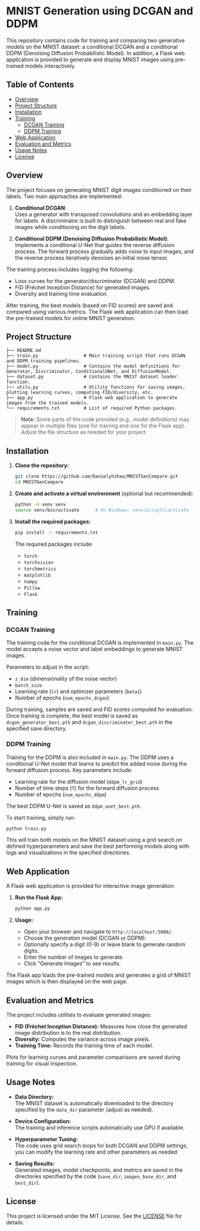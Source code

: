 # MNIST Generation using DCGAN and DDPM

This repository contains code for training and comparing two generative models on the MNIST dataset: a conditional DCGAN and a conditional DDPM (Denoising Diffusion Probabilistic Model). In addition, a Flask web application is provided to generate and display MNIST images using pre-trained models interactively.

## Table of Contents

- [Overview](#overview)
- [Project Structure](#project-structure)
- [Installation](#installation)
- [Training](#training)
  - [DCGAN Training](#dcgan-training)
  - [DDPM Training](#ddpm-training)
- [Web Application](#web-application)
- [Evaluation and Metrics](#evaluation-and-metrics)
- [Usage Notes](#usage-notes)
- [License](#license)

## Overview

The project focuses on generating MNIST digit images conditioned on their labels. Two main approaches are implemented:

1. **Conditional DCGAN**:  
   Uses a generator with transposed convolutions and an embedding layer for labels. A discriminator is built to distinguish between real and fake images while conditioning on the digit labels.

2. **Conditional DDPM (Denoising Diffusion Probabilistic Model)**:  
   Implements a conditional U-Net that guides the reverse diffusion process. The forward process gradually adds noise to input images, and the reverse process iteratively denoises an initial noise tensor.

The training process includes logging the following:
- Loss curves for the generator/discriminator (DCGAN) and DDPM.
- FID (Fréchet Inception Distance) for generated images.
- Diversity and training time evaluation.

After training, the best models (based on FID scores) are saved and compared using various metrics. The Flask web application can then load the pre-trained models for online MNIST generation.

## Project Structure

```
├── README.md
├── train.py                 # Main training script that runs DCGAN and DDPM training pipelines.
├── model.py                 # Contains the model definitions for Generator, Discriminator, ConditionalUNet, and DiffusionModel.
├── dataset.py               # Contains the MNIST dataset loader function.
├── utils.py                 # Utility functions for saving images, plotting learning curves, computing FID/diversity, etc.
├── app.py                   # Flask web application to generate images from the trained models.
└── requirements.txt         # List of required Python packages.
```

> **Note:** Some parts of the code provided (e.g., model definitions) may appear in multiple files (one for training and one for the Flask app). Adjust the file structure as needed for your project.

## Installation

1. **Clone the repository:**

   ```bash
   git clone https://github.com/Danielyhzhao/MNISTGenCompare.git
   cd MNISTGenCompare
   ```

2. **Create and activate a virtual environment** (optional but recommended):

   ```bash
   python -m venv venv
   source venv/bin/activate      # On Windows: venv\Scripts\activate
   ```

3. **Install the required packages:**

   ```bash
   pip install -r requirements.txt
   ```

   The required packages include:

   - `torch`
   - `torchvision`
   - `torchmetrics`
   - `matplotlib`
   - `numpy`
   - `Pillow`
   - `Flask`

## Training

### DCGAN Training

The training code for the conditional DCGAN is implemented in `main.py`. The model accepts a noise vector and label embeddings to generate MNIST images.

Parameters to adjust in the script:

- `z_dim` (dimensionality of the noise vector)
- `batch_size`
- Learning rate (`lr`) and optimizer parameters (`beta1`)
- Number of epochs (`num_epochs_dcgan`)

During training, samples are saved and FID scores computed for evaluation. Once training is complete, the best model is saved as `dcgan_generator_best.pth` and `dcgan_discriminator_best.pth` in the specified save directory.

### DDPM Training

Training for the DDPM is also included in `main.py`. The DDPM uses a conditional U-Net model that learns to predict the added noise during the forward diffusion process. Key parameters include:

- Learning rate for the diffusion model (`ddpm_lr_grid`)
- Number of time steps (`T`) for the forward diffusion process
- Number of epochs (`num_epochs_ddpm`)

The best DDPM U-Net is saved as `ddpm_unet_best.pth`.

To start training, simply run:

```bash
python train.py
```

This will train both models on the MNIST dataset using a grid search on defined hyperparameters and save the best performing models along with logs and visualizations in the specified directories.

## Web Application

A Flask web application is provided for interactive image generation:

1. **Run the Flask App:**

   ```bash
   python app.py
   ```

2. **Usage:**
   - Open your browser and navigate to `http://localhost:5000/`.
   - Choose the generation model (DCGAN or DDPM).
   - Optionally specify a digit (0-9) or leave blank to generate random digits.
   - Enter the number of images to generate.
   - Click "Generate Images" to see results.

The Flask app loads the pre-trained models and generates a grid of MNIST images which is then displayed on the web page.

## Evaluation and Metrics

The project includes utilities to evaluate generated images:
- **FID (Fréchet Inception Distance):** Measures how close the generated image distribution is to the real distribution.
- **Diversity:** Computes the variance across image pixels.
- **Training Time:** Records the training time of each model.

Plots for learning curves and parameter comparisons are saved during training for visual inspection.

## Usage Notes

- **Data Directory:**  
  The MNIST dataset is automatically downloaded to the directory specified by the `data_dir` parameter (adjust as needed).

- **Device Configuration:**  
  The training and inference scripts automatically use GPU if available.

- **Hyperparameter Tuning:**  
  The code uses grid search loops for both DCGAN and DDPM settings; you can modify the learning rate and other parameters as needed.

- **Saving Results:**  
  Generated images, model checkpoints, and metrics are saved in the directories specified by the code (`save_dir`, `images_base_dir`, and `best_dir`).

## License

This project is licensed under the MIT License. See the [LICENSE](LICENSE) file for details.
